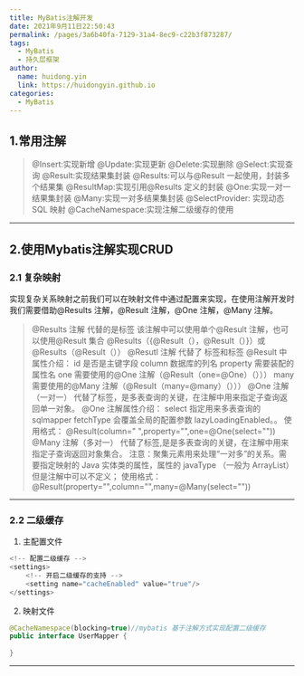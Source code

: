 ```yaml
---
title: MyBatis注解开发
date: 2021年9月11日22:50:43
permalink: /pages/3a6b40fa-7129-31a4-8ec9-c22b3f873287/
tags: 
  - MyBatis
  - 持久层框架
author: 
  name: huidong.yin
  link: https://huidongyin.github.io
categories: 
  - MyBatis
---
```


## 1.常用注解

> @Insert:实现新增
> @Update:实现更新
> @Delete:实现删除
> @Select:实现查询
> @Result:实现结果集封装
> @Results:可以与@Result 一起使用，封装多个结果集
> @ResultMap:实现引用@Results 定义的封装
> @One:实现一对一结果集封装
> @Many:实现一对多结果集封装
> @SelectProvider: 实现动态 SQL 映射
> @CacheNamespace:实现注解二级缓存的使用

---

## 2.使用Mybatis注解实现CRUD

### 2.1 复杂映射

实现复杂关系映射之前我们可以在映射文件中通过配置<resultMap>来实现，在使用注解开发时我们需要借助@Results 注解，@Result 注解，@One 注解，@Many 注解。

> @Results 注解
> 代替的是标签<resultMap>
> 该注解中可以使用单个@Result 注解，也可以使用@Result 集合
> @Results（{@Result（），@Result（）}）或@Results（@Result（））
> @Resutl 注解
> 代替了 <id>标签和<result>标签
> @Result 中 属性介绍：
> id 是否是主键字段
> column 数据库的列名
> property 需要装配的属性名
> one 需要使用的@One 注解（@Result（one=@One）（）））
> many 需要使用的@Many 注解（@Result（many=@many）（）））
> @One 注解（一对一）
> 代替了<assocation>标签，是多表查询的关键，在注解中用来指定子查询返回单一对象。
> @One 注解属性介绍：
> select 指定用来多表查询的 sqlmapper
> fetchType 会覆盖全局的配置参数 lazyLoadingEnabled。。
> 使用格式：
> @Result(column=" ",property="",one=@One(select=""))
> @Many 注解（多对一）
> 代替了<Collection>标签,是是多表查询的关键，在注解中用来指定子查询返回对象集合。
> 注意：聚集元素用来处理“一对多”的关系。需要指定映射的 Java 实体类的属性，属性的 javaType
> （一般为 ArrayList）但是注解中可以不定义；
> 使用格式：
> @Result(property="",column="",many=@Many(select=""))

---

### 2.2 二级缓存

1. 主配置文件

```java
<!-- 配置二级缓存 --> 
<settings>
	<!-- 开启二级缓存的支持 --> 
    <setting name="cacheEnabled" value="true"/>
</settings>
```

2. 映射文件
```java
@CacheNamespace(blocking=true)//mybatis 基于注解方式实现配置二级缓存
public interface UserMapper {
    
}
```

---
